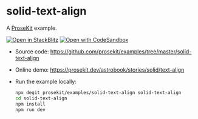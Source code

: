 # solid-text-align

A [ProseKit](https://prosekit.dev) example.

[![Open in StackBlitz](https://developer.stackblitz.com/img/open_in_stackblitz.svg)](https://stackblitz.com/github/prosekit/examples/tree/master/solid-text-align)
[![Open with CodeSandbox](https://assets.codesandbox.io/github/button-edit-lime.svg)](https://codesandbox.io/p/sandbox/github/prosekit/examples/tree/master/solid-text-align)

- Source code: https://github.com/prosekit/examples/tree/master/solid-text-align
- Online demo: https://prosekit.dev/astrobook/stories/solid/text-align
- Run the example locally:

  ```bash
  npx degit prosekit/examples/solid-text-align solid-text-align
  cd solid-text-align
  npm install
  npm run dev
  ```
